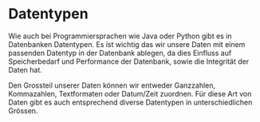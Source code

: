 # Datentypen

<show-structure depth="2" />

Wie auch bei Programmiersprachen wie Java oder Python gibt es in Datenbanken Datentypen. Es ist wichtig das wir unsere Daten mit einem passenden Datentyp in der Datenbank ablegen, da dies Einfluss auf Speicherbedarf und Performance der Datenbank, sowie die Integrität der Daten hat.

Den Grossteil unserer Daten können wir entweder Ganzzahlen, Kommazahlen, Textformaten oder Datum/Zeit zuordnen. Für diese Art von Daten gibt es auch entsprechend diverse Datentypen in unterschiedlichen Grössen.

